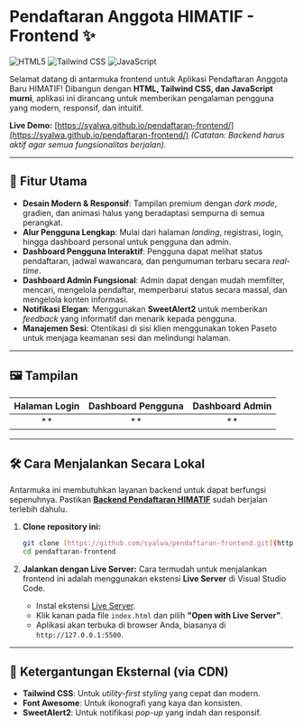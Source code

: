 # Pendaftaran Anggota HIMATIF - Frontend ✨

![HTML5](https://img.shields.io/badge/HTML5-E34F26?style=for-the-badge&logo=html5&logoColor=white)
![Tailwind CSS](https://img.shields.io/badge/Tailwind_CSS-38B2AC?style=for-the-badge&logo=tailwind-css&logoColor=white)
![JavaScript](https://img.shields.io/badge/JavaScript-F7DF1E?style=for-the-badge&logo=javascript&logoColor=black)

Selamat datang di antarmuka frontend untuk Aplikasi Pendaftaran Anggota Baru HIMATIF! Dibangun dengan **HTML, Tailwind CSS, dan JavaScript murni**, aplikasi ini dirancang untuk memberikan pengalaman pengguna yang modern, responsif, dan intuitif.

**Live Demo:** [https://syalwa.github.io/pendaftaran-frontend/](https://syalwa.github.io/pendaftaran-frontend/) *(Catatan: Backend harus aktif agar semua fungsionalitas berjalan).*

---

## 🚀 Fitur Utama

-   **Desain Modern & Responsif**: Tampilan premium dengan *dark mode*, gradien, dan animasi halus yang beradaptasi sempurna di semua perangkat.
-   **Alur Pengguna Lengkap**: Mulai dari halaman *landing*, registrasi, login, hingga dashboard personal untuk pengguna dan admin.
-   **Dashboard Pengguna Interaktif**: Pengguna dapat melihat status pendaftaran, jadwal wawancara, dan pengumuman terbaru secara *real-time*.
-   **Dashboard Admin Fungsional**: Admin dapat dengan mudah memfilter, mencari, mengelola pendaftar, memperbarui status secara massal, dan mengelola konten informasi.
-   **Notifikasi Elegan**: Menggunakan **SweetAlert2** untuk memberikan *feedback* yang informatif dan menarik kepada pengguna.
-   **Manajemen Sesi**: Otentikasi di sisi klien menggunakan token Paseto untuk menjaga keamanan sesi dan melindungi halaman.

---

## 🖼️ Tampilan

| Halaman Login | Dashboard Pengguna | Dashboard Admin |
| :-----------: | :----------------: | :-------------: |
|   ** |     ** |   ** |

---

## 🛠️ Cara Menjalankan Secara Lokal

Antarmuka ini membutuhkan layanan backend untuk dapat berfungsi sepenuhnya. Pastikan [**Backend Pendaftaran HIMATIF**](https://github.com/syalwa/pendaftaran-backend) sudah berjalan terlebih dahulu.

1.  **Clone repository ini:**
    ```bash
    git clone [https://github.com/syalwa/pendaftaran-frontend.git](https://github.com/syalwa/pendaftaran-frontend.git)
    cd pendaftaran-frontend
    ```

2.  **Jalankan dengan Live Server:**
    Cara termudah untuk menjalankan frontend ini adalah menggunakan ekstensi **Live Server** di Visual Studio Code.
    -   Instal ekstensi [Live Server](https://marketplace.visualstudio.com/items?itemName=ritwickdey.LiveServer).
    -   Klik kanan pada file `index.html` dan pilih **"Open with Live Server"**.
    -   Aplikasi akan terbuka di browser Anda, biasanya di `http://127.0.0.1:5500`.

---

## 🧩 Ketergantungan Eksternal (via CDN)

-   **Tailwind CSS**: Untuk *utility-first styling* yang cepat dan modern.
-   **Font Awesome**: Untuk ikonografi yang kaya dan konsisten.
-   **SweetAlert2**: Untuk notifikasi *pop-up* yang indah dan responsif.